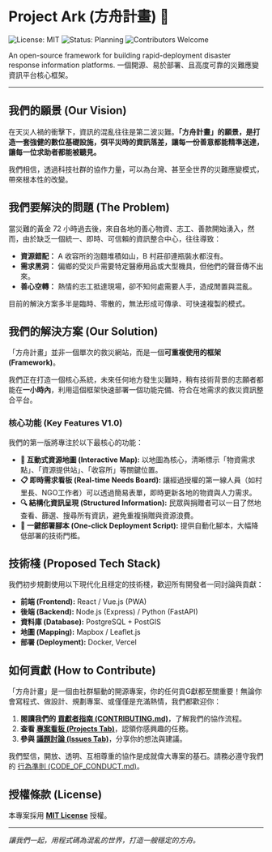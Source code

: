 # Project Ark (方舟計畫) 🚀

![License: MIT](https://img.shields.io/badge/License-MIT-yellow.svg)
![Status: Planning](https://img.shields.io/badge/status-planning-green.svg)
![Contributors Welcome](https://img.shields.io/badge/contributors-welcome-brightgreen.svg)

An open-source framework for building rapid-deployment disaster response information platforms.
一個開源、易於部署、且高度可靠的災難應變資訊平台核心框架。

---

## 我們的願景 (Our Vision)

在天災人禍的衝擊下，資訊的混亂往往是第二波災難。**「方舟計畫」的願景，是打造一套強健的數位基礎設施，弭平災時的資訊落差，讓每一份善意都能精準送達，讓每一位求助者都能被聽見。**

我們相信，透過科技社群的協作力量，可以為台灣、甚至全世界的災難應變模式，帶來根本性的改變。

## 我們要解決的問題 (The Problem)

當災難的黃金 72 小時過去後，來自各地的善心物資、志工、善款開始湧入，然而，由於缺乏一個統一、即時、可信賴的資訊整合中心，往往導致：

* **資源錯配：** A 收容所的泡麵堆積如山，B 村莊卻連瓶裝水都沒有。
* **需求黑洞：** 偏鄉的受災戶需要特定醫療用品或大型機具，但他們的聲音傳不出來。
* **善心空轉：** 熱情的志工抵達現場，卻不知何處需要人手，造成閒置與混亂。

目前的解決方案多半是臨時、零散的，無法形成可傳承、可快速複製的模式。

## 我們的解決方案 (Our Solution)

「方舟計畫」並非一個單次的救災網站，而是一個**可重複使用的框架 (Framework)**。

我們正在打造一個核心系統，未來任何地方發生災難時，稍有技術背景的志願者都能在**一小時內**，利用這個框架快速部署一個功能完備、符合在地需求的救災資訊整合平台。

### 核心功能 (Key Features V1.0)

我們的第一版將專注於以下最核心的功能：

* **📍 互動式資源地圖 (Interactive Map):** 以地圖為核心，清晰標示「物資需求點」、「資源提供站」、「收容所」等關鍵位置。
* **📋 即時需求看板 (Real-time Needs Board):** 讓經過授權的第一線人員（如村里長、NGO工作者）可以透過簡易表單，即時更新各地的物資與人力需求。
* **🔍 結構化資訊呈現 (Structured Information):** 民眾與捐贈者可以一目了然地查看、篩選、搜尋所有資訊，避免重複捐贈與資源浪費。
* **🚀 一鍵部署腳本 (One-click Deployment Script):** 提供自動化腳本，大幅降低部署的技術門檻。

## 技術棧 (Proposed Tech Stack)

我們初步規劃使用以下現代化且穩定的技術棧，歡迎所有開發者一同討論與貢獻：

* **前端 (Frontend):** React / Vue.js (PWA)
* **後端 (Backend):** Node.js (Express) / Python (FastAPI)
* **資料庫 (Database):** PostgreSQL + PostGIS
* **地圖 (Mapping):** Mapbox / Leaflet.js
* **部署 (Deployment):** Docker, Vercel

## 如何貢獻 (How to Contribute)

「方舟計畫」是一個由社群驅動的開源專案，你的任何貢G獻都至關重要！無論你會寫程式、做設計、規劃專案、或僅僅是充滿熱情，我們都歡迎你：

1.  **閱讀我們的 [貢獻者指南 (CONTRIBUTING.md)](CONTRIBUTING.md)**，了解我們的協作流程。
2.  **查看 [專案看板 (Projects Tab)](https://github.com/ChaoYing1997/project-ark/projects)**，認領你感興趣的任務。
3.  **參與 [議題討論 (Issues Tab)](https://github.com/ChaoYing1997/project-ark/issues)**，分享你的想法與建議。

我們堅信，開放、透明、互相尊重的協作是成就偉大專案的基石。請務必遵守我們的 [行為準則 (CODE_OF_CONDUCT.md)](CODE_OF_CONDUCT.md)。

## 授權條款 (License)

本專案採用 **[MIT License](LICENSE)** 授權。

---

*讓我們一起，用程式碼為混亂的世界，打造一艘穩定的方舟。*
